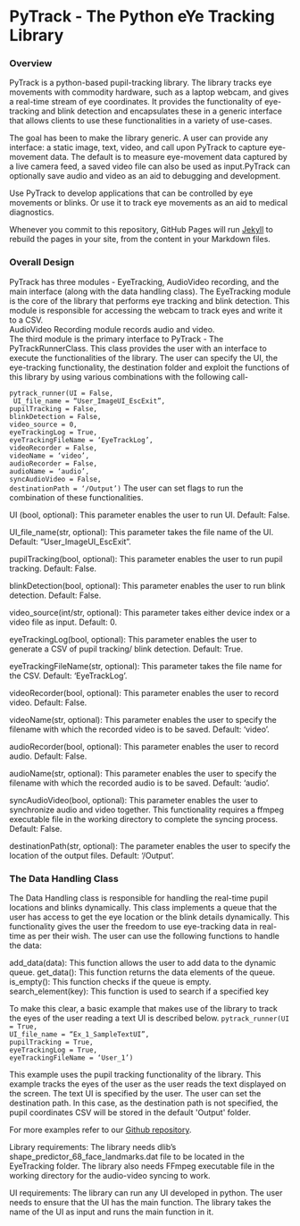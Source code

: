 # PyTrack - The Python eYe Tracking Library

### Overview

PyTrack is a python-based pupil-tracking library. The library tracks eye movements with commodity hardware, such as a laptop webcam, and gives a real-time stream of eye coordinates.  It provides the functionality of eye-tracking and blink detection and encapsulates these in a generic interface that allows clients to use these functionalities in a variety of use-cases. 

The goal has been to make the library generic. A user can provide any interface: a static image, text, video, and call upon PyTrack to capture eye-movement data. The default is to measure eye-movement data captured by a live camera feed, a saved video file can also be used as input.PyTrack can optionally save audio and video as an aid to debugging and development. 

Use PyTrack to develop applications that can be controlled by eye movements or blinks. Or use it to track eye movements as an aid to medical diagnostics.

Whenever you commit to this repository, GitHub Pages will run [Jekyll](https://jekyllrb.com/) to rebuild the pages in your site, from the content in your Markdown files.

### Overall Design
PyTrack has three modules - EyeTracking, AudioVideo recording, and the main interface (along with the data handling class). 
The EyeTracking module is the core of the library that performs eye tracking and blink detection. This module is responsible for accessing the webcam to track eyes and write it to a CSV. <br>
AudioVideo Recording module records audio and video.<br>
The third module is the primary interface to PyTrack - The PyTrackRunnerClass. This class provides the user with an interface to execute the functionalities of the library. The user can specify the UI, the eye-tracking functionality, the destination folder and exploit the functions of this library by using various combinations with the following call-

`pytrack_runner(UI = False,`<br>
` UI_file_name = “User_ImageUI_EscExit”,` <br>
`pupilTracking = False,`<br>
`blinkDetection = False,` <br>
`video_source = 0,` <br>
`eyeTrackingLog = True,`<br>
`eyeTrackingFileName = ‘EyeTrackLog’,` <br>
`videoRecorder = False,` <br>
`videoName = ‘video’,` <br>
`audioRecorder = False,` <br>
`audioName = ‘audio’,` <br>
`syncAudioVideo = False,` <br>
`destinationPath = ‘/Output’)`
The user can set flags to run the combination of these functionalities.

UI (bool, optional): This parameter enables the user to run UI. Default: False.

UI_file_name(str, optional): This parameter takes the file name of the UI. 
Default: “User_ImageUI_EscExit”.

pupilTracking(bool, optional): This parameter enables the user to run pupil tracking. 
Default: False.

blinkDetection(bool, optional): This parameter enables the user to run blink detection. 
Default: False.

video_source(int/str, optional): This parameter takes either device index or a video file as input. Default: 0.

eyeTrackingLog(bool, optional): This parameter enables the user to generate a CSV of pupil tracking/ blink detection. Default: True.

eyeTrackingFileName(str, optional): This parameter takes the file name for the CSV. 
Default: ‘EyeTrackLog’.

videoRecorder(bool, optional): This parameter enables the user to record video. 
Default: False.

videoName(str, optional): This parameter enables the user to specify the filename with which
the recorded video is to be saved. Default: ‘video’.

audioRecorder(bool, optional): This parameter enables the user to record audio. 
Default: False.

audioName(str, optional): This parameter enables the user to specify the filename with which the recorded audio is to be saved. Default: ‘audio’.

syncAudioVideo(bool, optional): This parameter enables the user to synchronize audio and video together. This functionality requires a ffmpeg executable file in the working directory to complete the syncing process. Default: False.

destinationPath(str, optional): The parameter enables the user to specify the location of the output files. Default:  ‘/Output’.

### The Data Handling Class
The Data Handling class is responsible for handling the real-time pupil locations and blinks dynamically. This class implements a queue that the user has access to get the eye location or the blink details dynamically. This functionality gives the user the freedom to use eye-tracking data in real-time as per their wish. The user can use the following functions to handle the data:

add_data(data): This function allows the user to add data to the dynamic queue.
get_data(): This function returns the data elements of the queue.
is_empty(): This function checks if the queue is empty.
search_element(key): This function is used to search if a specified key

To make this clear, a basic example that makes use of the library to track the eyes of the user reading a text UI is described below.
`pytrack_runner(UI = True,`<br> 
`UI_file_name = “Ex_1_SampleTextUI”,`<br>
`pupilTracking = True,`<br>
`eyeTrackingLog = True,`<br> 
`eyeTrackingFileName = ‘User_1’)`

This example uses the pupil tracking functionality of the library. This example tracks the eyes of the user as the user reads the text displayed on the screen. The text UI is specified by the user. The user can set the destination path. In this case, as the destination path is not specified, the pupil coordinates CSV will be stored in the default 'Output' folder.

For more examples refer to our [Github repository](link).

Library requirements: 
The library needs dlib’s shape_predictor_68_face_landmarks.dat file to be located in the EyeTracking folder. The library also needs FFmpeg executable file in the working directory for the audio-video syncing to work.

UI requirements:
The library can run any UI developed in python. The user needs to ensure that the UI has the main function. The library takes the name of the UI as input and runs the main function in it.






